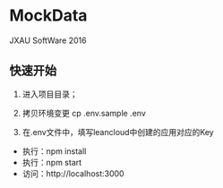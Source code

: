 # MockData

JXAU SoftWare 2016

## 快速开始

1) 进入项目目录；

2) 拷贝环境变更 cp .env.sample .env

3) 在.env文件中，填写leancloud中创建的应用对应的Key

- 执行：npm install
- 执行：npm start
- 访问：http://localhost:3000

